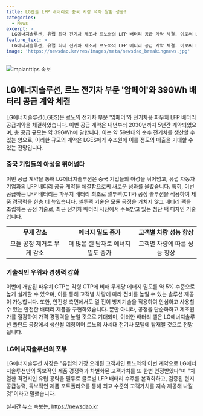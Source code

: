 ```yaml
---
title: LG엔솔 LFP 배터리로 중국 시장 석좌 탈환 성공!
categories:
  - News
excerpt: >
  LG에너지솔루션, 유럽 최대 전기차 제조사 르노와의 LFP 배터리 공급 계약 체결. 이로써 LG의 경쟁력은 크게 강화될 전망. 파우치 CTP 기술을 통해 에너지 밀도 높이고 안전성 강화. 제조원가 절감과 가격 경쟁력 높임. 국내 기업으로는 처음으로 차량용 LFP 배터리 공급 체결하여 중국 기업들의 압도적인 지배를 깨는 의미. 폴란드 공장에서 생산되어 르노 전기차에 탑재될 예정. LG에너지솔루션은 유럽 공략을 통해 글로벌 시장에서도 선전하고 있음.
feature_text: >
  LG에너지솔루션, 유럽 최대 전기차 제조사 르노와의 LFP 배터리 공급 계약 체결. 이로써 LG의 경쟁력은 크게 강화될 전망. 파우치 CTP 기술을 통해 에너지 밀도 높이고 안전성 강화. 제조원가 절감과 가격 경쟁력 높임. 국내 기업으로는 처음으로 차량용 LFP 배터리 공급 체결하여 중국 기업들의 압도적인 지배를 깨는 의미. 폴란드 공장에서 생산되어 르노 전기차에 탑재될 예정. LG에너지솔루션은 유럽 공략을 통해 글로벌 시장에서도 선전하고 있음.
image: 'https://newsdao.kr/res/images/meta/newsdao_breakingnews.jpg'
---
```


<p><img src="https://newsdao.kr/res/images/meta/newsdao_breakingnews.jpg" alt="implanttips 속보" /></p>

<h2 data-ke-size="size26">LG에너지솔루션, 르노 전기차 부문 '암페어'와 39GWh 배터리 공급 계약 체결</h2>

<p data-ke-size="size16">LG에너지솔루션(LGES)은 르노의 전기차 부문 '암페어'와 전기차용 파우치 LFP 배터리 공급계약을 체결하였습니다. 이번 공급 계약은 내년부터 2030년까지 5년간 계약되었으며, 총 공급 규모는 약 39GWh에 달합니다. 이는 약 59만대의 순수 전기차를 생산할 수 있는 양으로, 이러한 규모의 계약은 LGES에게 수조원에 이를 정도의 매출을 기대할 수 있는 전망입니다.</p>

<h3 data-ke-size="size20">중국 기업들의 아성을 뛰어넘다</h3>

<p data-ke-size="size16">이번 공급 계약을 통해 LG에너지솔루션은 중국 기업들의 아성을 뛰어넘고, 유럽 자동차 기업과의 LFP 배터리 공급 계약을 체결함으로써 새로운 성과를 올렸습니다. 특히, 이번 공급하는 LFP 배터리는 파우치 배터리 최초로 셀투팩(CTP) 공정 솔루션을 적용하여 제품 경쟁력을 한층 더 높였습니다. 셀투팩 기술은 모듈 공정을 거치지 않고 배터리 팩을 조립하는 공정 기술로, 최근 전기차 배터리 시장에서 주목받고 있는 첨단 팩 디자인 기술입니다.</p>

<table style="width: 100%;">
<tbody>
<tr>
<td style="text-align: center; height: 17px;"><b>무게 감소</b></td>
<td style="text-align: center; height: 17px;"><b>에너지 밀도 증가</b></td>
<td style="text-align: center; height: 17px;"><b>고객별 차량 성능 향상</b></td>
</tr>
<tr>
<td style="text-align: center;">모듈 공정 제거로 무게 감소</td>
<td style="text-align: center;">더 많은 셀 탑재로 에너지 밀도 증가</td>
<td style="text-align: center;">고객별 차량에 따른 성능 향상</td>
</tr>
</tbody>
</table>

<h3 data-ke-size="size20">기술적인 우위와 경쟁력 강화</h3>

<p data-ke-size="size16">이번에 개발된 파우치 CTP는 각형 CTP에 비해 무게당 에너지 밀도를 약 5% 수준으로 높게 설계할 수 있으며, 이를 통해 고객별 차량에 따라 전비를 높일 수 있는 솔루션 제공이 가능합니다. 또한, 안전성 측면에서도 열 전이 방지기술을 적용하여 안심하고 사용할 수 있는 안전한 배터리 제품을 구현하였습니다. 뿐만 아니라, 공정을 단순화하고 제조원가를 절감하여 가격 경쟁력을 높일 것으로 기대되며, 이러한 배터리 셀은 LG에너지솔루션 폴란드 공장에서 생산될 예정이며 르노의 차세대 전기차 모델에 탑재될 것으로 전망됩니다.</p>

<h3 data-ke-size="size20">LG에너지솔루션의 포부</h3>

<p data-ke-size="size16">LG에너지솔루션 사장은 "유럽의 가장 오래된 고객사인 르노와의 이번 계약으로 LG에너지솔루션만의 독보적인 제품 경쟁력과 차별화된 고객가치를 또 한번 인정받았다"며 "치열한 격전지인 유럽 공략을 필두로 글로벌 LFP 배터리 수주를 본격화하고, 검증된 현지 공급능력, 독보적인 제품 포트폴리오를 통해 최고 수준의 고객가치를 지속 제공해 나갈 것"이라고 말했습니다.</p>
실시간 뉴스 속보는, <a href="https://newsdao.kr" rel="dofollow">https://newsdao.kr</a>



